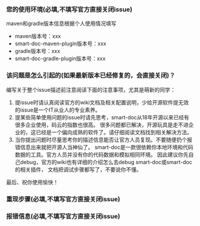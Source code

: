 ### 您的使用环境(必填,不填写官方直接关闭issue)

maven和gradle版本信息根据个人使用情况填写

- maven版本号：xxx
- smart-doc-maven-plugin版本号：xxx
- gradle版本号：xxx
- smart-doc-gradle-plugin版本号：xxx

### 该问题是怎么引起的(如果最新版本已经修复的，会直接关闭)？

编写关于整个issue描述前注意阅读下面的注意事项，尤其是萌新的同学：

1. 提issue时请认真阅读官方的wiki文档及相关配置说明，少给开源软件提无效的issue是一个IT从业人的专业素养。
2. 提某些简单使用问题的issue时请先思考，smart-doc从18年开源以来已经有很多企业使用，码云的指数也很高。 很多问题都已解决，开源玩具是走不进企业的，这已经是一个偏向成熟的软件了。请仔细阅读文档找到相关解决方法。
3. 当你提出问题时尽量思考你的描述信息能否让官方人员复现。不要随便扔个报错信息出来就把开源人当神仙了。 smart-doc是一款很依赖你本地环境和代码数据的工具。官方人员并没有你的代码数据和模拟相同环境。
   因此建议你先自己debug，官方的wiki也有详细的介绍怎么去debug smart-doc或smart-doc的相关插件， 文档把调试步骤都写了，不要说你不懂。

最后、祝你使用愉快！

### 重现步骤(必填,不填写官方直接关闭issue)

### 报错信息(必填,不填写官方直接关闭issue)